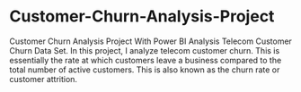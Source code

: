 # Customer-Churn-Analysis-Project
Customer Churn Analysis Project With Power BI
Analysis Telecom Customer Churn Data Set.
In this project, I analyze telecom customer churn. 
This is essentially the rate at which customers leave a business compared to the total number of active customers. 
This is also known as the churn rate or customer attrition.
